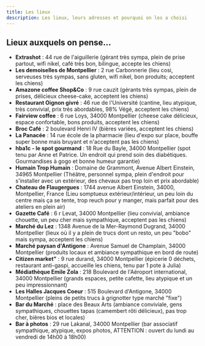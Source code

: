 ```yaml
---
title: Les lieux
description: Les lieux, leurs adresses et pourquoi on les a choisi
---
```


## Lieux auxquels on pense... 
- **Extrashot** : 44 rue de l'aiguillerie (gérant très sympa, plein de prise partout, wifi nikel, café très bon, bilingue, accepte les chiens)  
- **Les demoiselles de Montpellier** : 2 rue Carbonnerie (lieu cosi, serveuses très sympas, sans gluten, wifi nikel, bon produits; acceptent les chiens)  
- **Amazone coffee Shop&Co** : 9 rue cauzit (gérants très sympas, plein de prises, délicieux cheese-cake, acceptent les chiens)
- **Restaurant Oignon givré** : 46 rue de l'Université (cantine, lieu atypique, très convivial, prix très abordables, 98% Végé, acceptent les chiens)
- **Fairview coffee** : 6 rue Loys, 34000 Montpellier (cheese cake délicieux, espace confortable, bons produits, acceptent les chiens)
- **Broc Café** : 2 boulevard Henri IV (bières variées, acceptent les chiens)
- **La Panacée** : 14 rue école de la pharmacie (lieu d'expo sur place, bouffe super bonne mais bruyant et n'acceptent pas les chiens)
- **hba1c - le spot gourmand** : 18 Rue du Bayle, 34000 Montpellier (spot tenu par Anne et Patrice. Un endroit qui prend soin des diabétiques. Gourmandises à gogo et bonne humeur garantie)
- **Humain Trop Humain** : Domaine de Grammont, Avenue Albert Einstein, 34965 Montpellier (Théâtre, personnel sympa, plein d'endroit pour s'installer avec un extérieur, des chevaux pas trop loin et prix abordable)
- **Chateau de Flaugergues** : 1744 avenue Albert Einstein, 34000, Montpellier, France (Lieu somptueux extérieur/intérieur, un peu loin du centre mais ça se tente, trop reuch pour y manger, mais parfait pour des ateliers en plein air)  
- **Gazette Café** : 6 r Levat, 34000 Montpellier (lieu convivial, ambiance chouette, un peu cher mais sympathique, acceptent pas les chiens)
- **Marché du Lez** : 1348 Avenue de la Mer-Raymond Dugrand, 34000 Montpellier (lieux où il y a plein de trucs dont un resto, un peu "bobo" mais sympa, acceptent les chiens)
- **Marché paysan d'Antigone** : Avenue Samuel de Champlain, 34000 Montpellier (produits locaux et ambiance sympathique en bord de route)
- **Citizen market"** : 9 rue durand, 34000 Montpellier (épicerie 0 déchets, restaurant anti-gaspi, accueille les chiens, tenu par 1 pote à Julia)
- **Médiathèque Emile Zola** : 218 Boulevard de l'Aéroport international, 34000 Montpellier (grands espaces, petite cafette, lieu atypique et un peu impressionnant)
- **Les Halles Jacques Coeur** : 515 Boulevard d'Antigone, 34000 Montpellier (pleins de petits trucs à grignotter type marché "fixe")
- **Bar du Marché** : place des Beaux Arts (ambiance conviviale, gens sympathiques, chouettes tapas (camembert rôti délicieux), pas trop cher, bières bios et locales)
- **Bar à photos** : 29 rue Lakanal, 34000 Montpellier (bar associatif sympathique, atypique, expos photos, ATTENTION : ouvert du lundi au vendredi de 14h00 à 18h00) 





